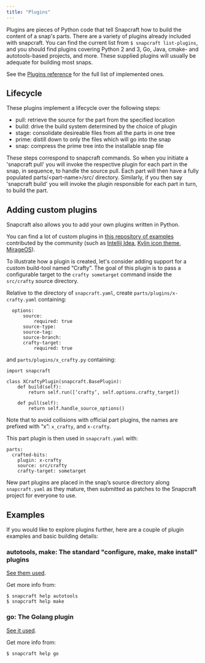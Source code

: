 ```yaml
---
title: "Plugins"
---
```



Plugins are pieces of Python code that tell Snapcraft how to build the content of a snap's parts. There are a variety of plugins already included with snapcraft. You can find the current list from `$ snapcraft list-plugins`, and you should find plugins covering Python 2 and 3, Go, Java, cmake- and autotools-based projects, and more. These supplied plugins will usually be adequate for building most snaps.

See the [Plugins reference](/docs/reference/plugins) for the full list of implemented ones.

## Lifecycle

These plugins implement a lifecycle over the following steps:

  - pull:   retrieve the source for the part from the specified location
  - build:  drive the build system determined by the choice of plugin
  - stage:  consolidate desireable files from all the parts in one tree
  - prime:  distill down to only the files which will go into the snap
  - snap:   compress the prime tree into the installable snap file

These steps correspond to snapcraft commands. So when you initiate a
'snapcraft pull' you will invoke the respective plugin for each part in
the snap, in sequence, to handle the source pull. Each part will then have a
fully populated parts/\<part-name\>/src/ directory. Similarly, if you then say
'snapcraft build' you will invoke the plugin responsible for each part in
turn, to build the part.

## Adding custom plugins

Snapcraft also allows you to add your own plugins written in Python.

You can find a lot of custom plugins in [this repository of examples](https://github.com/ubuntu/snappy-playpen) contributed by the community (such as [Intellij Idea](https://github.com/ubuntu/snappy-playpen/tree/master/idea), [Kylin icon theme](https://github.com/ubuntu/snappy-playpen/tree/master/ubuntukylin-icon-theme), [MirageOS](https://github.com/ubuntu/snappy-playpen/tree/master/mirageos)).

To illustrate how a plugin is created, let's consider adding support for a custom build-tool named “Crafty”. The goal of this plugin is to pass a configurable target to the `crafty sometarget` command inside the `src/crafty` source directory. 

Relative to the directory of `snapcraft.yaml`, create `parts/plugins/x-crafty.yaml` containing:

      options:
          source:
              required: true
          source-type:
          source-tag:
          source-branch:
          crafty-target:
              required: true

and `parts/plugins/x_crafty.py` containing:

    import snapcraft
    
    class XCraftyPlugin(snapcraft.BasePlugin):
        def build(self):
            return self.run([‘crafty’, self.options.crafty_target])
    
        def pull(self):
            return self.handle_source_options()

Note that to avoid collisions with official part plugins, the names are prefixed with “x”:  `x_crafty`, and `x-crafty`.

This part plugin is then used in `snapcraft.yaml` with:

    parts:
      crafted-bits:
        plugin: x-crafty
        source: src/crafty
        crafty-target: sometarget

New part plugins are placed in the snap’s source directory along `snapcraft.yaml` as they mature, then submitted as patches to the Snapcraft project for everyone to use.

## Examples

If you would like to explore plugins further, here are a couple of plugin examples and basic building details:

### autotools, make: The standard "configure, make, make install" plugins

[See them used](https://github.com/ubuntu-core/snapcraft/blob/master/demos/libpipeline/snapcraft.yaml).

Get more info from:

    $ snapcraft help autotools
    $ snapcraft help make

### go: The Golang plugin

[See it used](https://github.com/ubuntu-core/snapcraft/blob/master/demos/godd/snapcraft.yaml).

Get more info from:

    $ snapcraft help go


